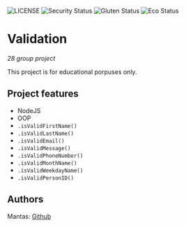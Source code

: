 ![LICENSE](https://img.shields.io/badge/license-MIT-blue.svg?style=flat-square)
![Security Status](https://img.shields.io/security-headers?label=Security&url=https%3A%2F%2Fgithub.com&style=flat-square)
![Gluten Status](https://img.shields.io/badge/Gluten-Free-green.svg)
![Eco Status](https://img.shields.io/badge/ECO-Friendly-green.svg)

# Validation

_28 group project_

This project is for educational porpuses only.

## Project features

- NodeJS
- OOP
- `.isValidFirstName()`
- `.isValidLastName()`
- `.isValidEmail()`
- `.isValidMessage()`
- `.isValidPhoneNumber()`
- `.isValidMonthName()`
- `.isValidWeekdayName()`
- `.isValidPersonID()`

## Authors

Mantas: [Github](https://github.com/mramo21)